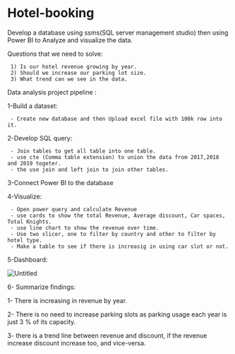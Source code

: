 # Hotel-booking
Develop a database using ssms(SQL server management studio) then using Power BI to Analyze and visualize the data.

Questions that we need to solve:

     1) Is our hotel revenue growing by year.
     2) Should we increase our parking lot size.
     3) What trend can we see in the data.

Data analysis project pipeline :

1-Build a dataset:

     - Create new database and then Upload excel file with 100k row into it.

2-Develop SQL query:

     - Join tables to get all table into one table.
     - use cte (Comma table extension) to union the data from 2017,2018 and 2019 togeter.
     - the use join and left join to join other tables.

3-Connect Power BI to the database

4-Visualize:
     
     - Open power query and calculate Revenue
     - use cards to show the total Revenue, Average discount, Car spaces, Total Knights.
     - use line chart to show the revenue over time.
     - Use two slicer, one to filter by country and other to filter by hotel type.
     - Make a table to see if there is increasig in using car slot or not.

5-Dashboard:


![Untitled](https://user-images.githubusercontent.com/113065912/229653526-629674a5-f360-4781-9b65-6637f748c55f.png)




6- Summarize findings:

   1- There is increasing in revenue by year.

   2- There is no need to increase parking slots as parking usage each year is just 3 % of its capacity.

   3- there is a trend line between revenue and discount, if the revenue increase discount increase too, and vice-versa.
